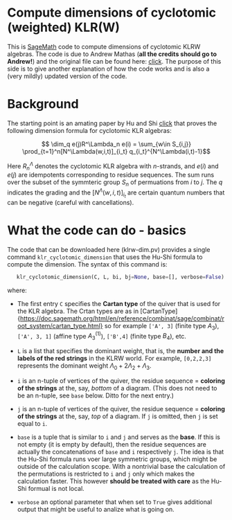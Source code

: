 # Compute dimensions of cyclotomic (weighted) KLR(W)

This is [SageMath](https://www.sagemath.org/SageMath) code to compute dimensions of cyclotomic KLRW algebras. The code is due to Andrew Mathas (**all the credits should go to Andrew!**) and the original file can be found here: [click](https://github.dev/AndrewAtLarge/GradedDimKLR). The purpose of this side is to give another explanation of how the code works and is also a (very mildly) updated version of the code.

# Background

The starting point is an amating paper by Hu and Shi [click](https://arxiv.org/abs/2108.05508G) that proves the following dimension formula for cyclotomic KLR algebras:

```math
    \dim_q e(j)R^\Lambda_n e(i)
          = \sum_{w\in S_{i,j}}
              \prod_{t=1}^n[N^\Lambda(w,i,t)]_{i_t} q_{i_t}^{N^\Lambda(i,t)-1}
```
Here $R^\Lambda_n$ denotes the cyclotomic KLR algebra with $n$-strands, and $e(i)$ and $e(j)$ are idempotents corresponding to residue sequences. The sum runs over the subset of the symmteric group $S_n$ of permuations from $i$ to $j$. The $q$ indicates the grading and the $[N^\Lambda(w,i,t)]_{i_t}$ are certain quantum numbers that can be negative (careful with cancellations).

# What the code can do - basics

The code that can be downloaded here (klrw-dim.pv) provides a single command ``klr_cyclotomic_dimension`` that uses the Hu-Shi formula to compute the dimension. The syntax of this command is:

```python
   klr_cyclotomic_dimension(C, L, bi, bj=None, base=[], verbose=False)
```

where:

* The first entry ``C`` specifies the **Cartan type** of the quiver that is used for the KLR algebra. The Crtan types are as in [CartanType]{https://doc.sagemath.org/html/en/reference/combinat/sage/combinat/root_system/cartan_type.html} so for example ``['A', 3]`` (finite type $A_3$), ``['A', 3, 1]`` (affine type  $A_3^{(1)}$), ``['B',4]`` (finite type $B_4$), etc.

* ``L`` is a list that specifies the dominant weight, that is, the **number and the labels of the red strings** in the KLRW world. For example,
  ``[0,2,2,3]`` represents the dominant weight $\Lambda_0+2\Lambda_2+\Lambda_3$.

* ``i`` is an n-tuple of vertices of the quiver, the residue sequence = **coloring of the strings** at the, say, *bottom* of a diagram. (This does not need to be an n-tuple, see ``base`` below. Ditto for the next entry.)

* ``j`` is an n-tuple of vertices of the quiver, the residue sequence = **coloring of the strings** at the, say, *top* of a diagram. If ``j`` is omitted, then ``j`` is set equal to ``i``.

* ``base`` is a tuple that is similar to ``i`` and ``j`` and serves as the **base**. If this is not empty (it is empty by default), then the residue sequences are actually the concatenations of ``base`` and ``i`` respectively ``j``. The idea is that the Hu-Shi formula runs voer large symmetric groups, which might be outside of the calculation scope. With a nontrivial base the calculation of the permutations is restricted to ``i`` and ``j`` only which makes the calculation faster. This however **should be treated with care** as the Hu-Shi formual is not local.

* ``verbose`` an optional parameter that when set to ``True`` gives additional output that might be useful to analize what is going on.

